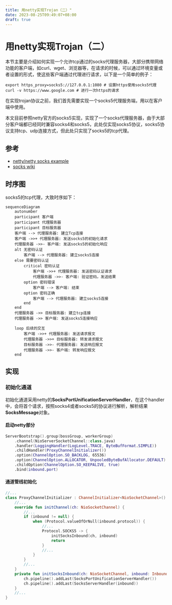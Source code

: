 ```yaml
---
title: 用netty实现Trojan（二）"
date: 2023-08-25T09:49:07+08:00
draft: true
---
```


# 用netty实现Trojan（二）

本节主要是介绍如何实现一个允许tcp通过的socks代理服务器，大部分携带网络功能的客户端，如curl、wget、浏览器等，在请求的时候，可以通过环境变量或者设置的形式，使这些客户端通过代理进行请求，以下是一个简单的例子：

```shell
export https_proxy=socks5://127.0.0.1:1080 # 设置https使用socks5代理
curl -v https://www.google.com # 进行一次https的请求
```

在实现trojan协议之前，我们首先需要实现一个socks5代理服务端，用以在客户端中使用。

本文目前参照netty官方的socks5实现，实现了一个socks代理服务器，由于大部分客户端都已经同时兼容socks4和socks5，此处仅实现socks5协议，socks5协议支持tcp、udp连接方式，但此处只实现了socks5的tcp代理。

## 参考

- [netty/netty socks example](https://github.com/netty/netty/tree/4.1/example/src/main/java/io/netty/example/socksproxy)
- [socks wiki](https://zh.wikipedia.org/wiki/SOCKS)


## 时序图

socks5的tcp代理，大致时序如下：

```mermaid
sequenceDiagram
    autonumber
    participant 客户端
    participant 代理服务器
    participant 目标服务器
    客户端 --> 代理服务器: 建立Tcp连接
    客户端 ->>+ 代理服务器: 发送socks5的初始化请求
    代理服务器 ->>- 客户端: 发送socks5的初始化响应
    alt 无密码认证
        客户端 --> 代理服务器: 建立socks5连接
    else 需要密码认证
        critical 密码认证
            客户端 ->>+ 代理服务器: 发送密码认证请求
            代理服务器 ->>- 客户端: 验证密码，发送结果
        option 密码错误
            客户端 --> 客户端: 结束
        option 密码正确
            客户端 --> 代理服务器: 建立socks5连接
        end
    end
    代理服务器 ->> 目标服务器: 建立tcp连接
    代理服务器 ->> 客户端: 发送socks5连接响应

    loop 后续的交互
        客户端 ->>+ 代理服务器: 发送请求报文
        代理服务器 ->>+ 目标服务器: 转发请求报文
        目标服务器 ->>- 代理服务器: 发送响应报文
        代理服务器 ->>- 客户端: 转发响应报文
    end
```

## 实现

### 初始化通道

初始化通道采用netty的**SocksPortUnificationServerHandler**，在这个handler中，会将首个请求，按照socks4或者socks5的协议进行解析，解析结果**SocksMessage**对象。

#### 启动netty部分

```kotlin
ServerBootstrap().group(bossGroup, workerGroup)
    .channel(NioServerSocketChannel::class.java)
    .handler(LoggingHandler(LogLevel.TRACE, ByteBufFormat.SIMPLE))
    .childHandler(ProxyChannelInitializer())
    .option(ChannelOption.SO_BACKLOG, 65536)
    .option(ChannelOption.ALLOCATOR, UnpooledByteBufAllocator.DEFAULT)
    .childOption(ChannelOption.SO_KEEPALIVE, true)
    .bind(inbound.port)
```

#### 通道管线初始化

```kotlin
//...
class ProxyChannelInitializer : ChannelInitializer<NioSocketChannel>() {
    //...
    override fun initChannel(ch: NioSocketChannel) {
        //...
        if (inbound != null) {
            when (Protocol.valueOfOrNull(inbound.protocol)) {
                //...
                Protocol.SOCKS5 -> {
                    initSocksInbound(ch, inbound)
                    return
                }
                //...
            }
        }
        //...
    }
    private fun initSocksInbound(ch: NioSocketChannel, inbound: Inbound) {
        ch.pipeline().addLast(SocksPortUnificationServerHandler())
        ch.pipeline().addLast(SocksServerHandler(inbound))
    }
    //...
}



```